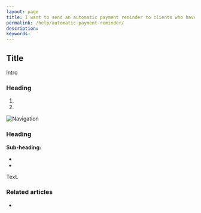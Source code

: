 ```yaml
---
layout: page
title: I want to send an automatic payment reminder to clients who haven't paid
permalink: /help/automatic-payment-reminder/
description:
keywords:
---
```


## Title

Intro

### Heading

1.
2.

![Navigation](images/foldername/file.png)

### Heading

**Sub-heading:**

*
*

Text.

### Related articles

*
